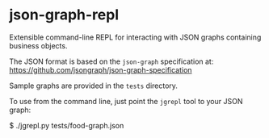 # json-graph-repl
Extensible command-line REPL for interacting with JSON graphs containing business objects. 

The JSON format is based on the `json-graph` specification at: https://github.com/jsongraph/json-graph-specification 

Sample graphs are provided in the `tests` directory. 

To use from the command line, just point the `jgrepl` tool to your JSON graph:

  $ ./jgrepl.py tests/food-graph.json 


